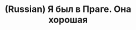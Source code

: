 ---
layout: default
category: mega
lang: en
title: (Russian) Я был в Праге. Она хорошая
slug: pra-ha-gue-ga-g
tags: fan fun graffiti trip 
postid: 210
translated: no
---